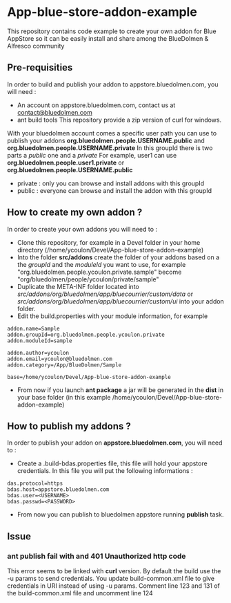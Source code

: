# App-blue-store-addon-example

This repository contains code example to create your own addon for Blue AppStore so it can be easily install and share among the BlueDolmen &amp; Alfresco community

## Pre-requisities

In order to build and publish your addon to appstore.bluedolmen.com, you will need :
* An account on appstore.bluedolmen.com, contact us at contact@bluedolmen.com
* ant build tools
This repository provide a zip version of curl for windows.

With your bluedolmen account comes a specific user path you can use to publish your addons **org.bluedolmen.people.USERNAME.public** and **org.bluedolmen.people.USERNAME.private**
In this groupId there is two parts a *public* one and a *private*
For example, user1 can use **org.bluedolmen.people.user1.private** or **org.bluedolmen.people.USERNAME.public**
* private : only you can browse and install addons with this groupId
* public : everyone can browse and install the addon with this groupId

## How to create my own addon ?

In order to create your own addons you will need to :

* Clone this repository, for example in a Devel folder in your home directory (/home/ycoulon/Devel/App-blue-store-addon-example)
* Into the folder **src/addons** create the folder of your addons based on a the *groupId* and the *moduleId* you want to use, for example "org.bluedolmen.people.ycoulon.private.sample" become "org/bluedolmen/people/ycoulon/private/sample"
* Duplicate the META-INF folder located into *src/addons/org/bluedolmen/app/bluecourrier/custom/data* or *src/addons/org/bluedolmen/app/bluecourrier/custom/ui* into your addon folder.
* Edit the build.properties with your module information, for example 
```
addon.name=Sample
addon.groupId=org.bluedolmen.people.ycoulon.private
addon.moduleId=sample

addon.author=ycoulon
addon.email=ycoulon@bluedolmen.com
addon.category=/App/BlueDolmen/Sample

base=/home/ycoulon/Devel/App-blue-store-addon-example
```
* From now if you launch **ant package** a jar will be generated in the **dist** in your base folder (in this example /home/ycoulon/Devel/App-blue-store-addon-example)

## How to publish my addons ?

In order to publish your addon on **appstore.bluedolmen.com**, you will need to :
* Create a .build-bdas.properties file, this file will hold your appstore credentials. In this file you will put the following informations :
```
das.protocol=https
bdas.host=appstore.bluedolmen.com
bdas.user=<USERNAME>
bdas.passwd=<PASSWORD>
```
* From now you can publish to bluedolmen appstore running **publish** task.


## Issue

### **ant publish** fail with and 401 Unauthorized http code

This error seems to be linked with **curl** version. 
By default the build use the -u params to send credentials.
You update build-common.xml file to give credentials in URI instead of using -u params.
Comment line 123 and 131 of the build-common.xml file and uncomment line 124
